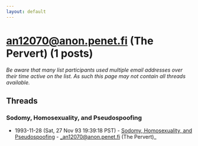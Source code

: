 ```yaml
---
layout: default
---
```


# an12070@anon.penet.fi (The Pervert) (1 posts)

_Be aware that many list participants used multiple email addresses over their time active on the list. As such this page may not contain all threads available._

## Threads

### Sodomy, Homosexuality, and Pseudospoofing
+ 1993-11-28 (Sat, 27 Nov 93 19:39:18 PST) - [Sodomy, Homosexuality, and Pseudospoofing](/archive/1993/11/8c1bcb1f1a18e7b0e1aed23967d626d1f58613d9faa5073d6453ff4d8e6383d1) - _an12070@anon.penet.fi (The Pervert)_

